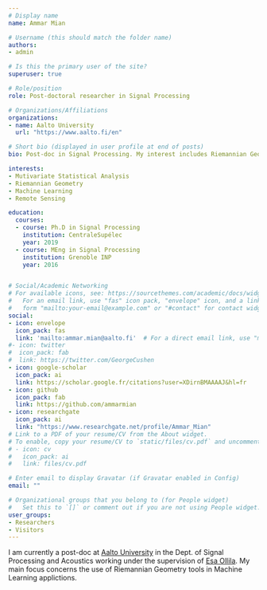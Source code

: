 ```yaml
---
# Display name
name: Ammar Mian

# Username (this should match the folder name)
authors:
- admin

# Is this the primary user of the site?
superuser: true

# Role/position
role: Post-doctoral researcher in Signal Processing

# Organizations/Affiliations
organizations:
- name: Aalto University
  url: "https://www.aalto.fi/en"

# Short bio (displayed in user profile at end of posts)
bio: Post-doc in Signal Processing. My interest includes Riemannian Geometry, Multivariate Statistical Analysis, Machine learning and Remote Sensing.

interests:
- Mutivariate Statistical Analysis
- Riemannian Geometry
- Machine Learning
- Remote Sensing

education:
  courses:
  - course: Ph.D in Signal Processing
    institution: CentraleSupélec
    year: 2019
  - course: MEng in Signal Processing
    institution: Grenoble INP
    year: 2016


# Social/Academic Networking
# For available icons, see: https://sourcethemes.com/academic/docs/widgets/#icons
#   For an email link, use "fas" icon pack, "envelope" icon, and a link in the
#   form "mailto:your-email@example.com" or "#contact" for contact widget.
social:
- icon: envelope
  icon_pack: fas
  link: 'mailto:ammar.mian@aalto.fi'  # For a direct email link, use "mailto:test@example.org".
#- icon: twitter
#  icon_pack: fab
#  link: https://twitter.com/GeorgeCushen
- icon: google-scholar
  icon_pack: ai
  link: https://scholar.google.fr/citations?user=XDirnBMAAAAJ&hl=fr
- icon: github
  icon_pack: fab
  link: https://github.com/ammarmian
- icon: researchgate
  icon_pack: ai
  link: "https://www.researchgate.net/profile/Ammar_Mian"
# Link to a PDF of your resume/CV from the About widget.
# To enable, copy your resume/CV to `static/files/cv.pdf` and uncomment the lines below.  
# - icon: cv
#   icon_pack: ai
#   link: files/cv.pdf

# Enter email to display Gravatar (if Gravatar enabled in Config)
email: ""

# Organizational groups that you belong to (for People widget)
#   Set this to `[]` or comment out if you are not using People widget.  
user_groups:
- Researchers
- Visitors
---
```


I am currently a post-doc at [Aalto University](https://www.aalto.fi/en) in the Dept. of Signal Processing and Acoustics working under the supervision of [Esa Ollila](http://users.spa.aalto.fi/esollila/). My main focus concerns the use of Riemannian Geometry tools in Machine Learning applictions.

